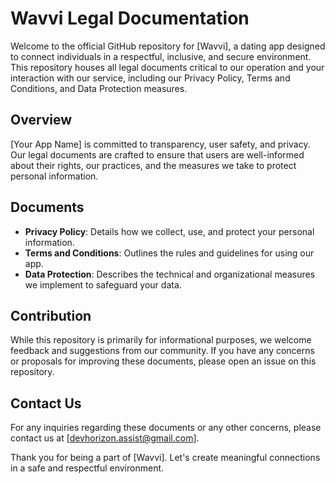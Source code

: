 # Wavvi Legal Documentation

Welcome to the official GitHub repository for [Wavvi], a dating app designed to connect individuals in a respectful, inclusive, and secure environment. This repository houses all legal documents critical to our operation and your interaction with our service, including our Privacy Policy, Terms and Conditions, and Data Protection measures.

## Overview

[Your App Name] is committed to transparency, user safety, and privacy. Our legal documents are crafted to ensure that users are well-informed about their rights, our practices, and the measures we take to protect personal information.

## Documents

- **Privacy Policy**: Details how we collect, use, and protect your personal information.
- **Terms and Conditions**: Outlines the rules and guidelines for using our app.
- **Data Protection**: Describes the technical and organizational measures we implement to safeguard your data.

## Contribution

While this repository is primarily for informational purposes, we welcome feedback and suggestions from our community. If you have any concerns or proposals for improving these documents, please open an issue on this repository.

## Contact Us

For any inquiries regarding these documents or any other concerns, please contact us at [devhorizon.assist@gmail.com].

Thank you for being a part of [Wavvi]. Let's create meaningful connections in a safe and respectful environment.
